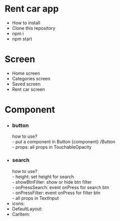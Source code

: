 # Rent car app

-   How to install
-   Clone this repository
-   npm i
-   npm start

# Screen

-   Home screen
-   Categories screen
-   Saved screen
-   Rent car screen

# Component

-   <h3>button</h3>
    how to use? <br />
    -   put a component in Button {component} /Button <br/>
    -   props: all props in TouchableOpacity
-   <h3>search</h3>
    how to use? <br />
    -   height: set height for search <br/>
    -   showBtnFilter: show or hide btn filter <br/>
    -   onPressSearch: event onPress for search btn <br/>
    -   onPressFilter: event onPress for filter btn <br/>
    -   all props in TextInput
-   icons:
-   DefaultLayout:
-   CarItem:
